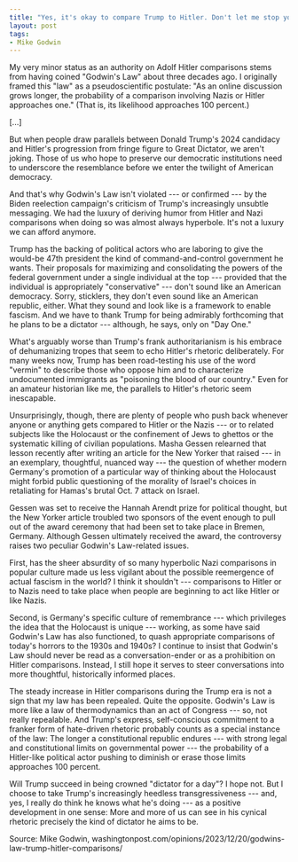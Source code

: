 ```yaml
---
title: "Yes, it's okay to compare Trump to Hitler. Don't let me stop you"
layout: post
tags:
- Mike Godwin
---
```


My very minor status as an authority on Adolf Hitler comparisons stems from having coined "Godwin's Law" about three decades ago. I originally framed this "law" as a pseudoscientific postulate: "As an online discussion grows longer, the probability of a comparison involving Nazis or Hitler approaches one." (That is, its likelihood approaches 100 percent.)

[...]

But when people draw parallels between Donald Trump's 2024 candidacy and Hitler's progression from fringe figure to Great Dictator, we aren't joking. Those of us who hope to preserve our democratic institutions need to underscore the resemblance before we enter the twilight of American democracy.

And that's why Godwin's Law isn't violated --- or confirmed --- by the Biden reelection campaign's criticism of Trump's increasingly unsubtle messaging. We had the luxury of deriving humor from Hitler and Nazi comparisons when doing so was almost always hyperbole. It's not a luxury we can afford anymore.

Trump has the backing of political actors who are laboring to give the would-be 47th president the kind of command-and-control government he wants. Their proposals for maximizing and consolidating the powers of the federal government under a single individual at the top --- provided that the individual is appropriately "conservative" --- don't sound like an American democracy. Sorry, sticklers, they don't even sound like an American republic, either. What they sound and look like is a framework to enable fascism. And we have to thank Trump for being admirably forthcoming that he plans to be a dictator --- although, he says, only on "Day One."

What's arguably worse than Trump's frank authoritarianism is his embrace of dehumanizing tropes that seem to echo Hitler's rhetoric deliberately. For many weeks now, Trump has been road-testing his use of the word "vermin" to describe those who oppose him and to characterize undocumented immigrants as "poisoning the blood of our country." Even for an amateur historian like me, the parallels to Hitler's rhetoric seem inescapable.

Unsurprisingly, though, there are plenty of people who push back whenever anyone or anything gets compared to Hitler or the Nazis --- or to related subjects like the Holocaust or the confinement of Jews to ghettos or the systematic killing of civilian populations. Masha Gessen relearned that lesson recently after writing an article for the New Yorker that raised --- in an exemplary, thoughtful, nuanced way --- the question of whether modern Germany's promotion of a particular way of thinking about the Holocaust might forbid public questioning of the morality of Israel's choices in retaliating for Hamas's brutal Oct. 7 attack on Israel.

Gessen was set to receive the Hannah Arendt prize for political thought, but the New Yorker article troubled two sponsors of the event enough to pull out of the award ceremony that had been set to take place in Bremen, Germany. Although Gessen ultimately received the award, the controversy raises two peculiar Godwin's Law-related issues.

First, has the sheer absurdity of so many hyperbolic Nazi comparisons in popular culture made us less vigilant about the possible reemergence of actual fascism in the world? I think it shouldn't --- comparisons to Hitler or to Nazis need to take place when people are beginning to act like Hitler or like Nazis.

Second, is Germany's specific culture of remembrance --- which privileges the idea that the Holocaust is unique --- working, as some have said Godwin's Law has also functioned, to quash appropriate comparisons of today's horrors to the 1930s and 1940s? I continue to insist that Godwin's Law should never be read as a conversation-ender or as a prohibition on Hitler comparisons. Instead, I still hope it serves to steer conversations into more thoughtful, historically informed places.

The steady increase in Hitler comparisons during the Trump era is not a sign that my law has been repealed. Quite the opposite. Godwin's Law is more like a law of thermodynamics than an act of Congress --- so, not really repealable. And Trump's express, self-conscious commitment to a franker form of hate-driven rhetoric probably counts as a special instance of the law: The longer a constitutional republic endures --- with strong legal and constitutional limits on governmental power --- the probability of a Hitler-like political actor pushing to diminish or erase those limits approaches 100 percent.

Will Trump succeed in being crowned "dictator for a day"? I hope not. But I choose to take Trump's increasingly heedless transgressiveness --- and, yes, I really do think he knows what he's doing --- as a positive development in one sense: More and more of us can see in his cynical rhetoric precisely the kind of dictator he aims to be.

Source: Mike Godwin, washingtonpost.com/opinions/2023/12/20/godwins-law-trump-hitler-comparisons/
